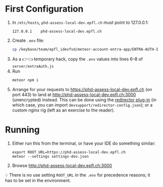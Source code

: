 # First Configuration

1. In `/etc/hosts`, `phd-assess-local-dev.epfl.ch` must point to 127.0.0.1:
   ```
   127.0.0.1	phd-assess-local-dev.epfl.ch
   ```
2. Create `.env` file:
   ```bash
   cp /keybase/team/epfl_idevfsd/meteor-account-entra-app/ENTRA-AUTH-INFO.local-dev .env
   ```
3. As a 👉👈 temporary hack, copy the `.env` values into lines 6–8 of `server/entraAuth.js`
4. Run
   ```bash
   meteor npm i
   ```
5. Arrange for your requests to https://phd-assess-local-dev.epfl.ch (on port 443) to land at http://phd-assess-local-dev.epfl.ch:3000 (unencrypted) instead. This can be done using the [redirector plug-in](https://addons.mozilla.org/en-US/firefox/addon/redirector/) (in which case, you can import `devsupport/redirector-config.json`); or a custom nginx rig (left as an exercise to the reader).

# Running

1. Either run this from the terminal, or have your IDE do something similar:
   ```
   export ROOT_URL=https://phd-assess-local-dev.epfl.ch
   meteor --settings settings-dev.json
   ```
2. Browse http://phd-assess-local-dev.epfl.ch:3000

💡 There is no use setting `ROOT_URL` in the `.env` for precedence reasons; it has to be set in the environment.
